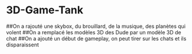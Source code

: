 # 3D-Game-Tank
##On a rajouté une skybox, du brouillard, de la musique, des planètes qui volent
##On a remplacé les modèles 3D des Dude par un modèle 3D de chat
##On a ajouté un début de gameplay, on peut tirer sur les chats et ils disparaissent
